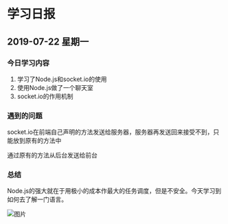 # 学习日报

## 2019-07-22 星期一

### 今日学习内容

1. 学习了Node.js和socket.io的使用
2. 使用Node.js做了一个聊天室
3. socket.io的作用机制

### 遇到的问题

socket.io在前端自己声明的方法发送给服务器，服务器再发送回来接受不到，只能放到原有的方法中

通过原有的方法从后台发送给前台

### 总结

Node.js的强大就在于用极小的成本作最大的任务调度，但是不安全。今天学习到如何去了解一门语言。

![图片](https://timgsa.baidu.com/timg?image&quality=80&size=b9999_10000&sec=1563941661666&di=54ff0a2fd211dd02ce7531876bf21768&imgtype=0&src=http%3A%2F%2Fwx4.sinaimg.cn%2Fcrop.0.0.1000.562.1000%2F6325c139gy1ff6uu8pq5xj20rs0fm0vl.jpg)